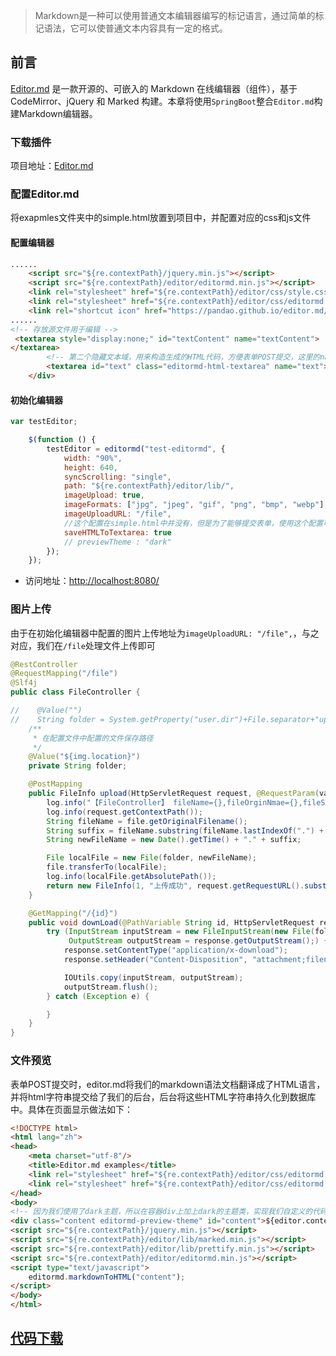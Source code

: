 > Markdown是一种可以使用普通文本编辑器编写的标记语言，通过简单的标记语法，它可以使普通文本内容具有一定的格式。

## 前言
[Editor.md](https://github.com/pandao/editor.md) 是一款开源的、可嵌入的 Markdown 在线编辑器（组件），基于 CodeMirror、jQuery 和 Marked 构建。本章将使用`SpringBoot`整合`Editor.md`构建Markdown编辑器。

### 下载插件

项目地址：[Editor.md](https://github.com/pandao/editor.md)


### 配置Editor.md

将exapmles文件夹中的simple.html放置到项目中，并配置对应的css和js文件

#### 配置编辑器

```html
......
	<script src="${re.contextPath}/jquery.min.js"></script>
    <script src="${re.contextPath}/editor/editormd.min.js"></script>
    <link rel="stylesheet" href="${re.contextPath}/editor/css/style.css"/>
    <link rel="stylesheet" href="${re.contextPath}/editor/css/editormd.css"/>
    <link rel="shortcut icon" href="https://pandao.github.io/editor.md/favicon.ico" type="image/x-icon"/>
......
<!-- 存放源文件用于编辑 -->
 <textarea style="display:none;" id="textContent" name="textContent">
</textarea>
        <!-- 第二个隐藏文本域，用来构造生成的HTML代码，方便表单POST提交，这里的name可以任意取，后台接受时以这个name键为准 -->
        <textarea id="text" class="editormd-html-textarea" name="text"></textarea>
    </div>
```

#### 初始化编辑器


```javascript
var testEditor;

    $(function () {
        testEditor = editormd("test-editormd", {
            width: "90%",
            height: 640,
            syncScrolling: "single",
            path: "${re.contextPath}/editor/lib/",
            imageUpload: true,
            imageFormats: ["jpg", "jpeg", "gif", "png", "bmp", "webp"],
            imageUploadURL: "/file",
            //这个配置在simple.html中并没有，但是为了能够提交表单，使用这个配置可以让构造出来的HTML代码直接在第二个隐藏的textarea域中，方便post提交表单。
            saveHTMLToTextarea: true
            // previewTheme : "dark"
        });
    });
```



- 访问地址：[http://localhost:8080/](http://localhost:8080/)

### 图片上传

由于在初始化编辑器中配置的图片上传地址为`imageUploadURL: "/file",`，与之对应，我们在`/file`处理文件上传即可

```java
@RestController
@RequestMapping("/file")
@Slf4j
public class FileController {

//    @Value("")
//    String folder = System.getProperty("user.dir")+File.separator+"upload"+File.separator;
    /**
     * 在配置文件中配置的文件保存路径
     */
    @Value("${img.location}")
    private String folder;

    @PostMapping
    public FileInfo upload(HttpServletRequest request, @RequestParam(value = "editormd-image-file", required = false) MultipartFile file) throws Exception {
        log.info("【FileController】 fileName={},fileOrginNmae={},fileSize={}", file.getName(), file.getOriginalFilename(), file.getSize());
        log.info(request.getContextPath());
        String fileName = file.getOriginalFilename();
        String suffix = fileName.substring(fileName.lastIndexOf(".") + 1);
        String newFileName = new Date().getTime() + "." + suffix;

        File localFile = new File(folder, newFileName);
        file.transferTo(localFile);
        log.info(localFile.getAbsolutePath());
        return new FileInfo(1, "上传成功", request.getRequestURL().substring(0,request.getRequestURL().lastIndexOf("/"))+"/upload/"+newFileName);
    }

    @GetMapping("/{id}")
    public void downLoad(@PathVariable String id, HttpServletRequest request, HttpServletResponse response) {
        try (InputStream inputStream = new FileInputStream(new File(folder, id + ".txt"));
             OutputStream outputStream = response.getOutputStream();) {
            response.setContentType("application/x-download");
            response.setHeader("Content-Disposition", "attachment;filename=test.txt");

            IOUtils.copy(inputStream, outputStream);
            outputStream.flush();
        } catch (Exception e) {

        }
    }
}

```

### 文件预览

表单POST提交时，editor.md将我们的markdown语法文档翻译成了HTML语言，并将html字符串提交给了我们的后台，后台将这些HTML字符串持久化到数据库中。具体在页面显示做法如下：

```html
<!DOCTYPE html>
<html lang="zh">
<head>
    <meta charset="utf-8"/>
    <title>Editor.md examples</title>
    <link rel="stylesheet" href="${re.contextPath}/editor/css/editormd.preview.min.css" />
    <link rel="stylesheet" href="${re.contextPath}/editor/css/editormd.css"/>
</head>
<body>
<!-- 因为我们使用了dark主题，所以在容器div上加上dark的主题类，实现我们自定义的代码样式 -->
<div class="content editormd-preview-theme" id="content">${editor.content!''}</div>
<script src="${re.contextPath}/jquery.min.js"></script>
<script src="${re.contextPath}/editor/lib/marked.min.js"></script>
<script src="${re.contextPath}/editor/lib/prettify.min.js"></script>
<script src="${re.contextPath}/editor/editormd.min.js"></script>
<script type="text/javascript">
    editormd.markdownToHTML("content");
</script>
</body>
</html>
```


## [代码下载]()
